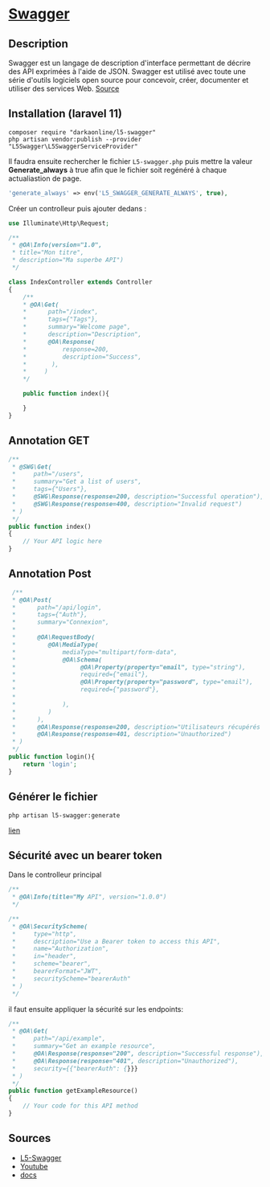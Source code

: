 # [Swagger](readme.md)

## Description

Swagger est un langage de description d'interface permettant de décrire des API exprimées à l'aide de JSON. Swagger est utilisé avec toute une série d'outils logiciels open source pour concevoir, créer, documenter et utiliser des services Web. [Source](https://fr.wikipedia.org/wiki/Swagger_(logiciel))

## Installation (laravel 11)

```console
composer require "darkaonline/l5-swagger"
php artisan vendor:publish --provider "L5Swagger\L5SwaggerServiceProvider"
```

Il faudra ensuite rechercher le fichier `L5-swagger.php` puis mettre la valeur **Generate_always** à true afin que le fichier soit regénéré à chaque actualiastion de page.  

```php
'generate_always' => env('L5_SWAGGER_GENERATE_ALWAYS', true),
```

Créer un controlleur puis ajouter dedans :

```php
use Illuminate\Http\Request;

/**
 * @OA\Info(version="1.0",
 * title="Mon titre",
 * description="Ma superbe API")
 */

class IndexController extends Controller
{
    /**
    * @OA\Get(
    *      path="/index",
    *      tags={"Tags"},
    *      summary="Welcome page",
    *      description="Description",
    *      @OA\Response(
    *          response=200,
    *          description="Success",
    *       ),
    *     )
    */

    public function index(){

    }
}
```

## Annotation GET

```php
/**
 * @SWG\Get(
 *     path="/users",
 *     summary="Get a list of users",
 *     tags={"Users"},
 *     @SWG\Response(response=200, description="Successful operation"),
 *     @SWG\Response(response=400, description="Invalid request")
 * )
 */
public function index()
{
    // Your API logic here
}
```

## Annotation Post

```php
 /**
 * @OA\Post(
 *      path="/api/login",
 *      tags={"Auth"},
 *      summary="Connexion",
 *
 *      @OA\RequestBody(
 *         @OA\MediaType(
 *             mediaType="multipart/form-data",
 *             @OA\Schema(
 *                  @OA\Property(property="email", type="string"),
 *                  required={"email"},
 *                  @OA\Property(property="password", type="email"),
 *                  required={"password"},
 *
 *             ),
 *         )
 *      ),
 *      @OA\Response(response=200, description="Utilisateurs récupérés avec succès"),
 *      @OA\Response(response=401, description="Unauthorized")
 * )
 */
public function login(){
    return 'login';
}
```

## Générer le fichier

```console
php artisan l5-swagger:generate
```


[lien](http://localhost:8000/api/documentation)

## Sécurité avec un bearer token

Dans le controlleur principal

```php
/**
 * @OA\Info(title="My API", version="1.0.0")
 */

/**
 * @OA\SecurityScheme(
 *     type="http",
 *     description="Use a Bearer token to access this API",
 *     name="Authorization",
 *     in="header",
 *     scheme="bearer",
 *     bearerFormat="JWT",
 *     securityScheme="bearerAuth"
 * )
 */

```

il faut ensuite appliquer la sécurité sur les endpoints: 

```php
/**
 * @OA\Get(
 *     path="/api/example",
 *     summary="Get an example resource",
 *     @OA\Response(response="200", description="Successful response"),
 *     @OA\Response(response="401", description="Unauthorized"),
 *     security={{"bearerAuth": {}}}
 * )
 */
public function getExampleResource()
{
    // Your code for this API method
}
```



## Sources

* [L5-Swagger](https://github.com/DarkaOnLine/L5-Swagger)
* [Youtube](https://www.youtube.com/watch?v=sODdVdIk90c&ab_channel=DavidSilva)
* [docs](https://medium.com/@mark.tabletpc/set-up-laravel-with-swagger-for-comprehensive-api-documentation-step-by-step-instructions-d30552ca8051)